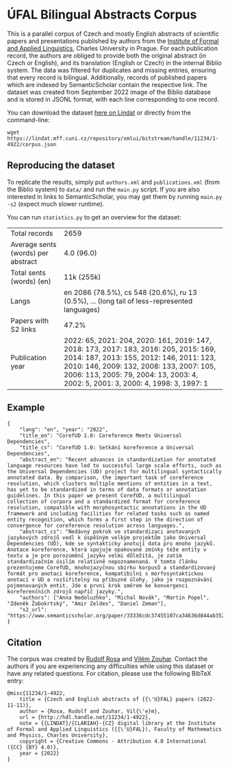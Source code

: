 # ÚFAL Bilingual Abstracts Corpus

This is a parallel corpus of Czech and mostly English abstracts of scientific papers and presentations published by authors from the [Institute of Formal and Applied Linguistics](https://ufal.mff.cuni.cz/), Charles University in Prague.
For each publication record, the authors are obliged to provide both the original abstract (in Czech or English), and its translation (English or Czech) in the internal Biblio system.
The data was filtered for duplicates and missing entries, ensuring that every record is bilingual.
Additionally, records of published papers which are indexed by SemanticScholar contain the respective link.
The dataset was created from September 2022 image of the Biblio database and is stored in JSONL format, with each line corresponding to one record.

You can download the dataset [here on Lindat](https://lindat.mff.cuni.cz/repository/xmlui/handle/11234/1-4922) or directly from the command-line:

```
wget https://lindat.mff.cuni.cz/repository/xmlui/bitstream/handle/11234/1-4922/corpus.json
```

## Reproducing the dataset

To replicate the results, simply put `authors.xml` and `publications.xml` (from the Biblio system) to `data/` and run the `main.py` script.
If you are also interested in links to SemanticScholar, you may get them by running `main.py -s2` (expect much slower runtime).

You can run `statistics.py` to get an overview for the dataset:

|||
|-|-|
|Total records                      | 2659  |
|Average sents (words) per abstract | 4.0 (96.0)  |
|Total sents (words) (en)           | 11k (255k)  |
|Langs                              | en 2086 (78.5%), cs 548 (20.6%), ru 13 (0.5%), ... (long tail of less-represented languages)  |
|Papers with S2 links               | 47.2%  |
|Publication year                   | 2022: 65, 2021: 204, 2020: 161, 2019: 147, 2018: 173, 2017: 183, 2016: 205, 2015: 169, 2014: 187, 2013: 155, 2012: 146, 2011: 123, 2010: 146, 2009: 132, 2008: 133, 2007: 105, 2006:  113, 2005: 79, 2004: 13, 2003: 4, 2002: 5, 2001: 3, 2000: 4, 1998: 3, 1997: 1 |

## Example

```
{
    "lang": "en", "year": "2022",
    "title_en": "CorefUD 1.0: Coreference Meets Universal Dependencies",
    "title_cs": "CorefUD 1.0: Setkání koreference a Universal Dependencies",
    "abstract_en": "Recent advances in standardization for annotated language resources have led to successful large scale efforts, such as the Universal Dependencies (UD) project for multilingual syntactically annotated data. By comparison, the important task of coreference resolution, which clusters multiple mentions of entities in a text, has yet to be standardized in terms of data formats or annotation guidelines. In this paper we present CorefUD, a multilingual collection of corpora and a standardized format for coreference resolution, compatible with morphosyntactic annotations in the UD framework and including facilities for related tasks such as named entity recognition, which forms a first step in the direction of convergence for coreference resolution across languages.",
    "abstract_cs": "Nedávný pokrok ve standardizaci anotovaných jazykových zdrojů vedl k úspěšným velkým projektům jako Universal Dependencies (UD), kde se syntakticky anotují data pro mnoho jazyků. Anotace koreference, která spojuje opakované zmínky téže entity v textu a je pro porozumění jazyku velmi důležitá, je zatím standardizačním úsilím relativně nepoznamenaná. V tomto článku prezentujeme CorefUD, mnohojazyčnou sbírku korpusů a standardizovaný formát pro anotaci koreference, kompatibilní s morfosyntaktickou anotací v UD a rozšiřitelný na příbuzné úlohy, jako je rozpoznávání pojmenovaných entit. Jde o první krok směrem ke konvergenci koreferenčních zdrojů napříč jazyky.", 
    "authors": ["Anna Nedoluzhko", "Michal Novák", "Martin Popel", "Zdeněk Žabokrtský", "Amir Zeldes", "Daniel Zeman"],
    "s2_url": "https://www.semanticscholar.org/paper/33336cdc37455107ca34636d844ab352e410eb1a/"
}
```

## Citation

The corpus was created by [Rudolf Rosa](mailto:rosa@ufal.mff.cuni.cz) and [Vilém Zouhar](mailto:vzouhar@inf.ethz.ch).
Contact the authors if you are experiencing any difficulties while using this dataset or have any related questions. 
For citation, please use the following BibTeX entry:

```
@misc{11234/1-4922,
    title = {Czech and English abstracts of {{\'U}FAL} papers (2022-11-11)},
    author = {Rosa, Rudolf and Zouhar, Vil{\'e}m},
    url = {http://hdl.handle.net/11234/1-4922},
    note = {{LINDAT}/{CLARIAH}-{CZ} digital library at the Institute of Formal and Applied Linguistics ({{\'U}FAL}), Faculty of Mathematics and Physics, Charles University},
    copyright = {Creative Commons - Attribution 4.0 International ({CC} {BY} 4.0)},
    year = {2022}
}
```
